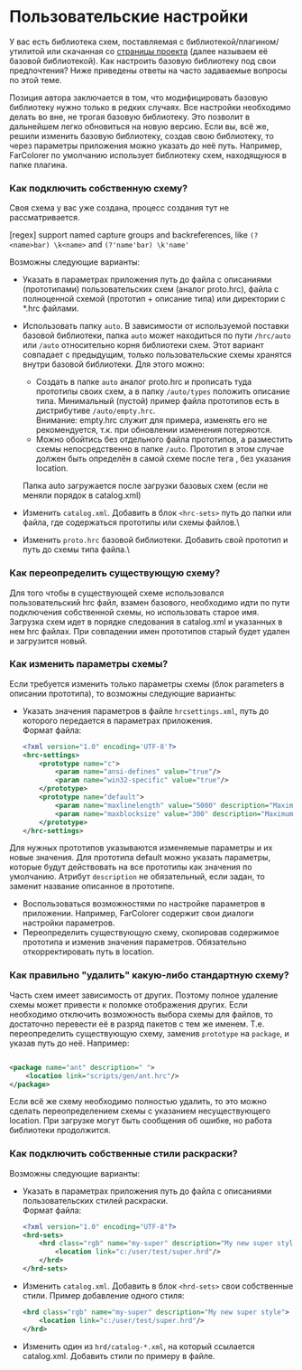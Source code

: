 # Пользовательские настройки

У вас есть библиотека схем, поставляемая с библиотекой/плагином/утилитой или скачанная со [страницы проекта](https://github.com/colorer/Colorer-schemes/releases) (далее называем её
базовой библиотекой). Как настроить базовую библиотеку под свои предпочтения? Ниже приведены ответы на часто задаваемые вопросы по этой теме.

Позиция автора заключается в том, что модифицировать базовую библиотеку нужно только в редких случаях. Все настройки необходимо делать во вне, не трогая базовую библиотеку. Это
позволит в дальнейшем легко обновиться на новую версию. Если вы, всё же, решили изменить базовую библиотеку, создав свою библиотеку, то через параметры приложения можно указать до
неё путь. Например, FarColorer по умолчанию использует библиотеку схем, находящуюся в папке плагина.

### Как подключить собственную схему?

Своя схема у вас уже создана, процесс создания тут не рассматривается.

[regex] support named capture groups and backreferences, like `(?<name>bar) \k<name>` and `(?'name'bar) \k'name'`

Возможны следующие варианты:

* Указать в параметрах приложения путь до файла с описаниями (прототипами) пользовательских схем (аналог proto.hrc), файла с полноценной схемой (прототип + описание типа) или
  директории с *.hrc файлами.
* Использовать папку `auto`. В зависимости от используемой поставки базовой библиотеки, папка `auto` может находиться по пути `/hrc/auto` или `/auto` относительно корня библиотеки
  схем. Этот вариант совпадает с предыдущим, только пользовательские схемы хранятся внутри базовой библиотеки. Для этого можно:
    * Создать в папке `auto` аналог proto.hrc и прописать туда прототипы своих схем, а в папку `/auto/types` положить описание типа. Минимальный (пустой) пример файла прототипов
      есть в дистрибутиве `/auto/empty.hrc`.\
      Внимание: empty.hrc служит для примера, изменять его не рекомендуется, т.к. при обновлении изменения потеряются.
    * Можно обойтись без отдельного файла прототипов, а разместить схемы непосредственно в папке `/auto`. Прототип в этом случае должен быть определён в самой схеме после
      тега <hrc>, без указания location.

  Папка auto загружается после загрузки базовых схем (если не меняли порядок в catalog.xml)
* Изменить `catalog.xml`. Добавить в блок `<hrс-sets>` путь до папки или файла, где содержаться прототипы или схемы файлов.\
* Изменить `proto.hrc` базовой библиотеки. Добавить свой прототип и путь до схемы типа файла.\

### Как переопределить существующую схему?

Для того чтобы в существующей схеме использовался пользовательский hrc файл, взамен базового, необходимо идти по пути подключения собственной схемы, но использовать старое имя.\
Загрузка схем идет в порядке следования в catalog.xml и указанных в нем hrc файлах. При совпадении имен прототипов старый будет удален и загрузится новый.

### Как изменить параметры схемы?

Если требуется изменить только параметры схемы (блок parameters в описании прототипа), то возможны следующие варианты:

* Указать значения параметров в файле `hrcsettings.xml`, путь до которого передается в параметрах приложения.\
  Формат файла:

    ```xml
    <?xml version="1.0" encoding='UTF-8'?>
    <hrc-settings>
        <prototype name="c">
            <param name="ansi-defines" value="true"/>
            <param name="win32-specific" value="true"/>
        </prototype>
        <prototype name="default">
            <param name="maxlinelength" value="5000" description="Maximum parsed length of line of the text"/>
            <param name="maxblocksize" value="300" description="Maximum length of regexp block in text"/>
        </prototype>
    </hrc-settings>
    ```

Для нужных прототипов указываются изменяемые параметры и их новые значения. Для прототипа default можно указать параметры, которые будут действовать на все прототипы как значения
по умолчанию. Атрибут `description` не обязательный, если задан, то заменит название описанное в прототипе.

* Воспользоваться возможностями по настройке параметров в приложении. Например, FarColorer содержит свои диалоги настройки параметров.
* Переопределить существующую схему, скопировав содержимое прототипа и изменив значения параметров. Обязательно откорректировать путь в location.

### Как правильно "удалить" какую-либо стандартную схему?

Часть схем имеет зависимость от других. Поэтому полное удаление схемы может привести к поломке отображения других. Если необходимо отключить возможность выбора схемы для файлов, то
достаточно перевести её в разряд пакетов с тем же именем. Т.е. переопределить существующую схему, заменив `prototype` на `package`, и указав путь до неё. Например:

```xml

<package name="ant" description=" ">
    <location link="scripts/gen/ant.hrc"/>
</package>
```

Если всё же схему необходимо полностью удалить, то это можно сделать переопределением схемы с указанием несуществующего location. При загрузке могут быть сообщения об ошибке, но
работа библиотеки продолжится.

### Как подключить собственные стили раскраски?

Возможны следующие варианты:

* Указать в параметрах приложения путь до файла с описаниями пользовательских стилей раскраски.\
  Формат файла:

    ```xml
    <?xml version="1.0" encoding="UTF-8"?>
    <hrd-sets>
        <hrd class="rgb" name="my-super" description="My new super style">
            <location link="c:/user/test/super.hrd"/>
        </hrd>
    </hrd-sets>
    ```

* Изменить `catalog.xml`. Добавить в блок `<hrd-sets>` свои собственные стили. Пример добавление одного стиля:

    ```xml
    <hrd class="rgb" name="my-super" description="My new super style">
        <location link="c:/user/test/super.hrd"/>
    </hrd>
    ```
* Изменить один из `hrd/catalog-*.xml`, на который ссылается catalog.xml. Добавить стили по примеру в файле.

